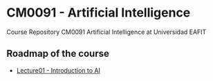 # CM0091 - Artificial Intelligence

Course Repository CM0091 Artificial Intelligence at Universidad EAFIT

## Roadmap of the course


- [Lecture01 - Introduction to AI](/Week01/)


